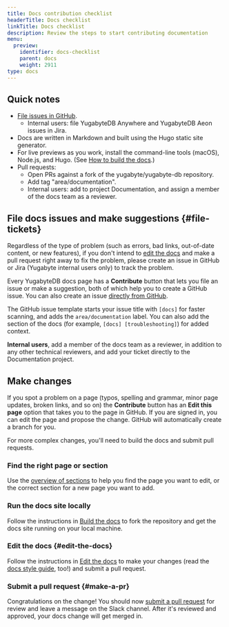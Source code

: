 ```yaml
---
title: Docs contribution checklist
headerTitle: Docs checklist
linkTitle: Docs checklist
description: Review the steps to start contributing documentation
menu:
  preview:
    identifier: docs-checklist
    parent: docs
    weight: 2911
type: docs
---
```


## Quick notes

* [File issues in GitHub](#file-tickets).
  * Internal users: file YugabyteDB Anywhere and YugabyteDB Aeon issues in Jira.
* Docs are written in Markdown and built using the Hugo static site generator.
* For live previews as you work, install the command-line tools (macOS), Node.js, and Hugo. (See [How to build the docs](../docs-build/).)
* Pull requests:
  * Open PRs against a fork of the yugabyte/yugabyte-db repository.
  * Add tag "area/documentation".
  * Internal users: add to project Documentation, and assign a member of the docs team as a reviewer.

## File docs issues and make suggestions {#file-tickets}

Regardless of the type of problem (such as errors, bad links, out-of-date content, or new features), if you don't intend to [edit the docs](#edit-the-docs) and make a pull request right away to fix the problem, please create an issue in GitHub or Jira (Yugabyte internal users only) to track the problem.

Every YugabyteDB docs page has a **Contribute** button that lets you file an issue or make a suggestion, both of which help you to create a GitHub issue. You can also create an issue [directly from GitHub](https://github.com/yugabyte/yugabyte-db/issues/new/choose).

The GitHub issue template starts your issue title with `[docs]` for faster scanning, and adds the `area/documentation` label. You can also add the section of the docs (for example, `[docs] [troubleshooting]`) for added context.

**Internal users**, add a member of the docs team as a reviewer, in addition to any other technical reviewers, and add your ticket directly to the Documentation project.

## Make changes

If you spot a problem on a page (typos, spelling and grammar, minor page updates, broken links, and so on) the **Contribute** button has an **Edit this page** option that takes you to the page in GitHub. If you are signed in, you can edit the page and propose the change. GitHub will automatically create a branch for you.

For more complex changes, you'll need to build the docs and submit pull requests.

### Find the right page or section

Use the [overview of sections](../docs-layout/) to help you find the page you want to edit, or the correct section for a new page you want to add.

### Run the docs site locally

Follow the instructions in [Build the docs](../docs-build/) to fork the repository and get the docs site running on your local machine.

### Edit the docs {#edit-the-docs}

Follow the instructions in [Edit the docs](../docs-edit/) to make your changes (read the [docs style guide](../docs-style/), too!) and submit a pull request.

### Submit a pull request {#make-a-pr}

Congratulations on the change! You should now [submit a pull request](../docs-edit/#make-a-pr) for review and leave a message on the Slack channel. After it's reviewed and approved, your docs change will get merged in.
